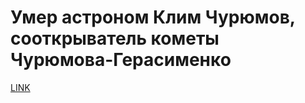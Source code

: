 # Умер астроном Клим Чурюмов, сооткрыватель кометы Чурюмова-Герасименко



[LINK](https://varlamov.ru/2017921.html)